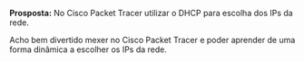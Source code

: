 **Prosposta:** No Cisco Packet Tracer utilizar o DHCP para escolha dos IPs da rede.

Acho bem divertido mexer no Cisco Packet Tracer e poder aprender de uma forma dinâmica a escolher os IPs da rede.

<div align="center">
  <kbd>
    <img src=""/>
  </kbd>
  <kbd>
    <img src=""/>
  </kbd>
</div>
